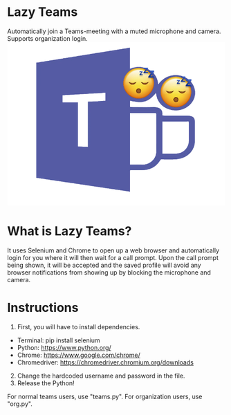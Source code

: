 # Lazy Teams
Automatically join a Teams-meeting with a muted microphone and camera. Supports organization login. 
<img src="https://raw.githubusercontent.com/Splintaz/lazyteams/main/images/Untitled.png">

# What is Lazy Teams?
It uses Selenium and Chrome to open up a web browser and automatically login for you where it will then wait for a call prompt. Upon the call prompt being shown, it will be accepted and the saved profile will avoid any browser notifications from showing up by blocking the microphone and camera. 

# Instructions
1. First, you will have to install dependencies. 
  - Terminal: pip install selenium
  - Python: https://www.python.org/
  - Chrome: https://www.google.com/chrome/
  - Chromedriver: https://chromedriver.chromium.org/downloads
2. Change the hardcoded username and password in the file.
3. Release the Python!

For normal teams users, use "teams.py". 
For organization users, use "org.py".
